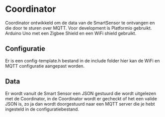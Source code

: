 # Coordinator

Coordinator ontwikkeld om de data van de SmartSensor te ontvangen en die door te sturen over MQTT.
Voor development is Platformio gebruikt. Arduino Uno met een Zigbee Shield en een WiFi shield gebruikt.


## Configuratie
Er is een config-template.h bestand in de include folder hier kan de WiFi en MQTT configuratie aangepast worden.


## Data 
Er wordt vanuit de Smart Sensor een JSON gestuurd die wordt uitgelezen met de Coordinator, in de Coordinator wordt er gecheckt of het een valide JSON is, zo ja dan wordt doorgestuurd naar een MQTT server die je hebt ingesteld in de configuratiebestand.
